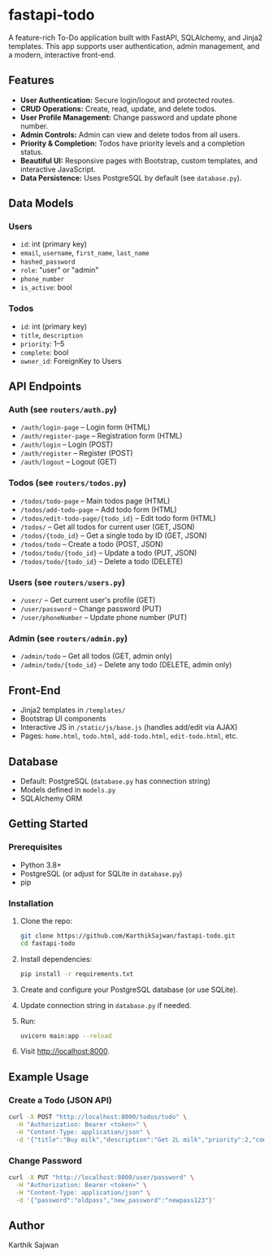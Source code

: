 # fastapi-todo

A feature-rich To-Do application built with FastAPI, SQLAlchemy, and Jinja2 templates. This app supports user authentication, admin management, and a modern, interactive front-end.

## Features

- **User Authentication:** Secure login/logout and protected routes.
- **CRUD Operations:** Create, read, update, and delete todos.
- **User Profile Management:** Change password and update phone number.
- **Admin Controls:** Admin can view and delete todos from all users.
- **Priority & Completion:** Todos have priority levels and a completion status.
- **Beautiful UI:** Responsive pages with Bootstrap, custom templates, and interactive JavaScript.
- **Data Persistence:** Uses PostgreSQL by default (see `database.py`).

## Data Models

### Users

- `id`: int (primary key)
- `email`, `username`, `first_name`, `last_name`
- `hashed_password`
- `role`: "user" or "admin"
- `phone_number`
- `is_active`: bool

### Todos

- `id`: int (primary key)
- `title`, `description`
- `priority`: 1–5
- `complete`: bool
- `owner_id`: ForeignKey to Users

## API Endpoints

### Auth (see `routers/auth.py`)
- `/auth/login-page` – Login form (HTML)
- `/auth/register-page` – Registration form (HTML)
- `/auth/login` – Login (POST)
- `/auth/register` – Register (POST)
- `/auth/logout` – Logout (GET)

### Todos (see `routers/todos.py`)
- `/todos/todo-page` – Main todos page (HTML)
- `/todos/add-todo-page` – Add todo form (HTML)
- `/todos/edit-todo-page/{todo_id}` – Edit todo form (HTML)
- `/todos/` – Get all todos for current user (GET, JSON)
- `/todos/{todo_id}` – Get a single todo by ID (GET, JSON)
- `/todos/todo` – Create a todo (POST, JSON)
- `/todos/todo/{todo_id}` – Update a todo (PUT, JSON)
- `/todos/todo/{todo_id}` – Delete a todo (DELETE)

### Users (see `routers/users.py`)
- `/user/` – Get current user's profile (GET)
- `/user/password` – Change password (PUT)
- `/user/phoneNumber` – Update phone number (PUT)

### Admin (see `routers/admin.py`)
- `/admin/todo` – Get all todos (GET, admin only)
- `/admin/todo/{todo_id}` – Delete any todo (DELETE, admin only)

## Front-End

- Jinja2 templates in `/templates/`
- Bootstrap UI components
- Interactive JS in `/static/js/base.js` (handles add/edit via AJAX)
- Pages: `home.html`, `todo.html`, `add-todo.html`, `edit-todo.html`, etc.

## Database

- Default: PostgreSQL (`database.py` has connection string)
- Models defined in `models.py`
- SQLAlchemy ORM

## Getting Started

### Prerequisites

- Python 3.8+
- PostgreSQL (or adjust for SQLite in `database.py`)
- pip

### Installation

1. Clone the repo:
   ```bash
   git clone https://github.com/KarthikSajwan/fastapi-todo.git
   cd fastapi-todo
   ```
2. Install dependencies:
   ```bash
   pip install -r requirements.txt
   ```
3. Create and configure your PostgreSQL database (or use SQLite).
4. Update connection string in `database.py` if needed.
5. Run:
   ```bash
   uvicorn main:app --reload
   ```

6. Visit [http://localhost:8000](http://localhost:8000).

## Example Usage

### Create a Todo (JSON API)
```bash
curl -X POST "http://localhost:8000/todos/todo" \
  -H "Authorization: Bearer <token>" \
  -H "Content-Type: application/json" \
  -d '{"title":"Buy milk","description":"Get 2L milk","priority":2,"complete":false}'
```

### Change Password
```bash
curl -X PUT "http://localhost:8000/user/password" \
  -H "Authorization: Bearer <token>" \
  -H "Content-Type: application/json" \
  -d '{"password":"oldpass","new_password":"newpass123"}'
```



## Author
Karthik Sajwan
